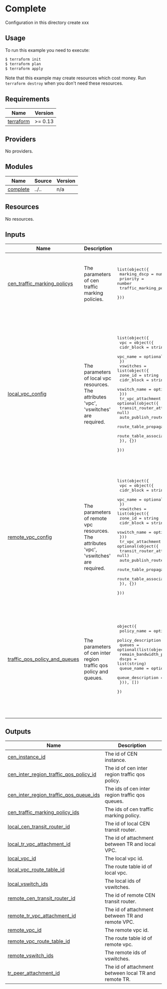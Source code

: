 
# Complete

Configuration in this directory create xxx

## Usage

To run this example you need to execute:

```bash
$ terraform init
$ terraform plan
$ terraform apply
```

Note that this example may create resources which cost money. Run `terraform destroy` when you don't need these resources.

<!-- BEGIN_TF_DOCS -->
## Requirements

| Name | Version |
|------|---------|
| <a name="requirement_terraform"></a> [terraform](#requirement\_terraform) | >= 0.13 |

## Providers

No providers.

## Modules

| Name | Source | Version |
|------|--------|---------|
| <a name="module_complete"></a> [complete](#module\_complete) | ../.. | n/a |

## Resources

No resources.

## Inputs

| Name | Description | Type | Default | Required |
|------|-------------|------|---------|:--------:|
| <a name="input_cen_traffic_marking_policys"></a> [cen\_traffic\_marking\_policys](#input\_cen\_traffic\_marking\_policys) | The parameters of cen traffic marking policies. | <pre>list(object({<br>    marking_dscp                = number<br>    priority                    = number<br>    traffic_marking_policy_name = optional(string, null)<br>  }))</pre> | <pre>[<br>  {<br>    "marking_dscp": 10,<br>    "priority": 10<br>  },<br>  {<br>    "marking_dscp": 20,<br>    "priority": 20<br>  }<br>]</pre> | no |
| <a name="input_local_vpc_config"></a> [local\_vpc\_config](#input\_local\_vpc\_config) | The parameters of local vpc resources. The attributes 'vpc', 'vswitches' are required. | <pre>list(object({<br>    vpc = object({<br>      cidr_block = string<br>      vpc_name   = optional(string, null)<br>    })<br>    vswitches = list(object({<br>      zone_id      = string<br>      cidr_block   = string<br>      vswitch_name = optional(string, null)<br>    }))<br>    tr_vpc_attachment = optional(object({<br>      transit_router_attachment_name  = optional(string, null)<br>      auto_publish_route_enabled      = optional(bool, true)<br>      route_table_propagation_enabled = optional(bool, true)<br>      route_table_association_enabled = optional(bool, true)<br>    }), {})<br>  }))</pre> | <pre>[<br>  {<br>    "vpc": {<br>      "cidr_block": "172.16.0.0/16",<br>      "vpc_name": "shanghai_vpc"<br>    },<br>    "vswitches": [<br>      {<br>        "cidr_block": "172.16.10.0/24",<br>        "vswitch_name": "core System",<br>        "zone_id": "cn-shanghai-b"<br>      },<br>      {<br>        "cidr_block": "172.16.20.0/24",<br>        "vswitch_name": "Others",<br>        "zone_id": "cn-shanghai-e"<br>      },<br>      {<br>        "cidr_block": "172.16.30.0/24",<br>        "vswitch_name": "BigData",<br>        "zone_id": "cn-shanghai-f"<br>      }<br>    ]<br>  }<br>]</pre> | no |
| <a name="input_remote_vpc_config"></a> [remote\_vpc\_config](#input\_remote\_vpc\_config) | The parameters of remote vpc resources. The attributes 'vpc', 'vswitches' are required. | <pre>list(object({<br>    vpc = object({<br>      cidr_block = string<br>      vpc_name   = optional(string, null)<br>    })<br>    vswitches = list(object({<br>      zone_id      = string<br>      cidr_block   = string<br>      vswitch_name = optional(string, null)<br>    }))<br>    tr_vpc_attachment = optional(object({<br>      transit_router_attachment_name  = optional(string, null)<br>      auto_publish_route_enabled      = optional(bool, true)<br>      route_table_propagation_enabled = optional(bool, true)<br>      route_table_association_enabled = optional(bool, true)<br>    }), {})<br>  }))</pre> | <pre>[<br>  {<br>    "vpc": {<br>      "cidr_block": "192.168.0.0/16",<br>      "vpc_name": "shenzhen_vpc"<br>    },<br>    "vswitches": [<br>      {<br>        "cidr_block": "192.168.1.0/24",<br>        "vswitch_name": "vsw_j",<br>        "zone_id": "cn-shenzhen-e"<br>      },<br>      {<br>        "cidr_block": "192.168.2.0/24",<br>        "vswitch_name": "vsw_k",<br>        "zone_id": "cn-shenzhen-f"<br>      }<br>    ]<br>  }<br>]</pre> | no |
| <a name="input_traffic_qos_policy_and_queues"></a> [traffic\_qos\_policy\_and\_queues](#input\_traffic\_qos\_policy\_and\_queues) | The parameters of cen inter region traffic qos policy and queues. | <pre>object({<br>    policy_name        = optional(string, null)<br>    policy_description = optional(string, null)<br>    queues = optional(list(object({<br>      remain_bandwidth_percent = number<br>      dscps                    = list(string)<br>      queue_name               = optional(string, null)<br>      queue_description        = optional(string, null)<br>    })), [])<br>  })</pre> | <pre>{<br>  "policy_name": "tf_example",<br>  "queues": [<br>    {<br>      "dscps": [<br>        10<br>      ],<br>      "queue_name": "core",<br>      "remain_bandwidth_percent": 40<br>    },<br>    {<br>      "dscps": [<br>        20<br>      ],<br>      "queue_name": "bigdata",<br>      "remain_bandwidth_percent": 40<br>    }<br>  ]<br>}</pre> | no |

## Outputs

| Name | Description |
|------|-------------|
| <a name="output_cen_instance_id"></a> [cen\_instance\_id](#output\_cen\_instance\_id) | The id of CEN instance. |
| <a name="output_cen_inter_region_traffic_qos_policy_id"></a> [cen\_inter\_region\_traffic\_qos\_policy\_id](#output\_cen\_inter\_region\_traffic\_qos\_policy\_id) | The id of cen inter region traffic qos policy. |
| <a name="output_cen_inter_region_traffic_qos_queue_ids"></a> [cen\_inter\_region\_traffic\_qos\_queue\_ids](#output\_cen\_inter\_region\_traffic\_qos\_queue\_ids) | The ids of cen inter region traffic qos queues. |
| <a name="output_cen_traffic_marking_policy_ids"></a> [cen\_traffic\_marking\_policy\_ids](#output\_cen\_traffic\_marking\_policy\_ids) | The ids of cen traffic marking policy. |
| <a name="output_local_cen_transit_router_id"></a> [local\_cen\_transit\_router\_id](#output\_local\_cen\_transit\_router\_id) | The id of local CEN transit router. |
| <a name="output_local_tr_vpc_attachment_id"></a> [local\_tr\_vpc\_attachment\_id](#output\_local\_tr\_vpc\_attachment\_id) | The id of attachment between TR and local VPC. |
| <a name="output_local_vpc_id"></a> [local\_vpc\_id](#output\_local\_vpc\_id) | The local vpc id. |
| <a name="output_local_vpc_route_table_id"></a> [local\_vpc\_route\_table\_id](#output\_local\_vpc\_route\_table\_id) | The route table id of local vpc. |
| <a name="output_local_vswitch_ids"></a> [local\_vswitch\_ids](#output\_local\_vswitch\_ids) | The local ids of vswitches. |
| <a name="output_remote_cen_transit_router_id"></a> [remote\_cen\_transit\_router\_id](#output\_remote\_cen\_transit\_router\_id) | The id of remote CEN transit router. |
| <a name="output_remote_tr_vpc_attachment_id"></a> [remote\_tr\_vpc\_attachment\_id](#output\_remote\_tr\_vpc\_attachment\_id) | The id of attachment between TR and remote VPC. |
| <a name="output_remote_vpc_id"></a> [remote\_vpc\_id](#output\_remote\_vpc\_id) | The remote vpc id. |
| <a name="output_remote_vpc_route_table_id"></a> [remote\_vpc\_route\_table\_id](#output\_remote\_vpc\_route\_table\_id) | The route table id of remote vpc. |
| <a name="output_remote_vswitch_ids"></a> [remote\_vswitch\_ids](#output\_remote\_vswitch\_ids) | The remote ids of vswitches. |
| <a name="output_tr_peer_attachment_id"></a> [tr\_peer\_attachment\_id](#output\_tr\_peer\_attachment\_id) | The id of attachment between local TR and remote TR. |
<!-- END_TF_DOCS -->